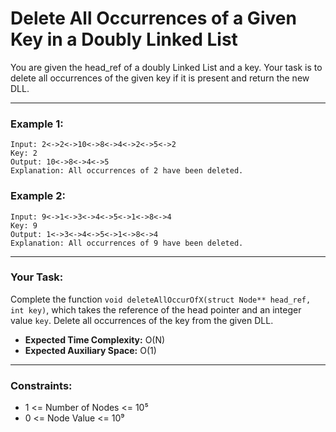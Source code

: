 # Delete All Occurrences of a Given Key in a Doubly Linked List

You are given the head_ref of a doubly Linked List and a key. Your task is to delete all occurrences of the given key if it is present and return the new DLL.

---

### Example 1:

```
Input: 2<->2<->10<->8<->4<->2<->5<->2
Key: 2
Output: 10<->8<->4<->5
Explanation: All occurrences of 2 have been deleted.
```

### Example 2:

```
Input: 9<->1<->3<->4<->5<->1<->8<->4
Key: 9
Output: 1<->3<->4<->5<->1<->8<->4
Explanation: All occurrences of 9 have been deleted.
```

---

### Your Task:

Complete the function `void deleteAllOccurOfX(struct Node** head_ref, int key)`, which takes the reference of the head pointer and an integer value `key`. Delete all occurrences of the key from the given DLL.

- **Expected Time Complexity:** O(N)
- **Expected Auxiliary Space:** O(1)

---

### Constraints:

- 1 <= Number of Nodes <= 10⁵
- 0 <= Node Value <= 10⁹
